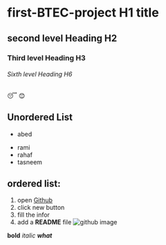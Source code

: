 # first-BTEC-project H1 title
## second level Heading H2
### Third level Heading H3
###### Sixth level Heading H6
:sleeping:
😊
## Unordered List
* abed
- rami
- rahaf
- tasneem

## ordered list:
1. open [Github](www.github.com)
2. click new button
3. fill the infor
4. add a **README** file
![github image](https://miro.medium.com/max/796/0*YawwWWRvQDU4ls2w.jpg)

**bold**
*italic*
***what***
